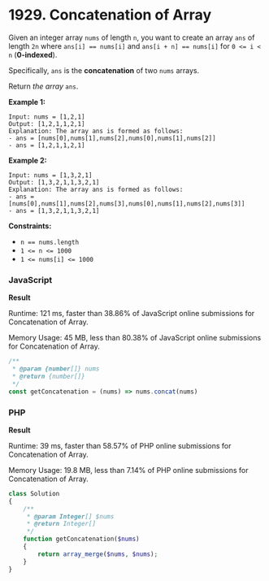 # 1929. Concatenation of Array

Given an integer array `nums` of length `n`, you want to create an array `ans` of length `2n` where `ans[i] == nums[i]` and `ans[i + n] == nums[i]` for `0 <= i < n` (**0-indexed**).

Specifically, `ans` is the **concatenation** of two `nums` arrays.

Return _the array_ `ans`.

**Example 1:**

```
Input: nums = [1,2,1]
Output: [1,2,1,1,2,1]
Explanation: The array ans is formed as follows:
- ans = [nums[0],nums[1],nums[2],nums[0],nums[1],nums[2]]
- ans = [1,2,1,1,2,1]
```

**Example 2:**

```
Input: nums = [1,3,2,1]
Output: [1,3,2,1,1,3,2,1]
Explanation: The array ans is formed as follows:
- ans = [nums[0],nums[1],nums[2],nums[3],nums[0],nums[1],nums[2],nums[3]]
- ans = [1,3,2,1,1,3,2,1]
```

**Constraints:**

* `n == nums.length`
* `1 <= n <= 1000`
* `1 <= nums[i] <= 1000`

### JavaScript <a href="#javascript" id="javascript"></a>

**Result**

Runtime: 121 ms, faster than 38.86% of JavaScript online submissions for Concatenation of Array.

Memory Usage: 45 MB, less than 80.38% of JavaScript online submissions for Concatenation of Array.

```javascript
/**
 * @param {number[]} nums
 * @return {number[]}
 */
const getConcatenation = (nums) => nums.concat(nums)
```

### PHP <a href="#javascript" id="javascript"></a>

**Result**

Runtime: 39 ms, faster than 58.57% of PHP online submissions for Concatenation of Array.

Memory Usage: 19.8 MB, less than 7.14% of PHP online submissions for Concatenation of Array.

```php
class Solution
{
    /**
     * @param Integer[] $nums
     * @return Integer[]
     */
    function getConcatenation($nums)
    {
        return array_merge($nums, $nums);
    }
}
```
